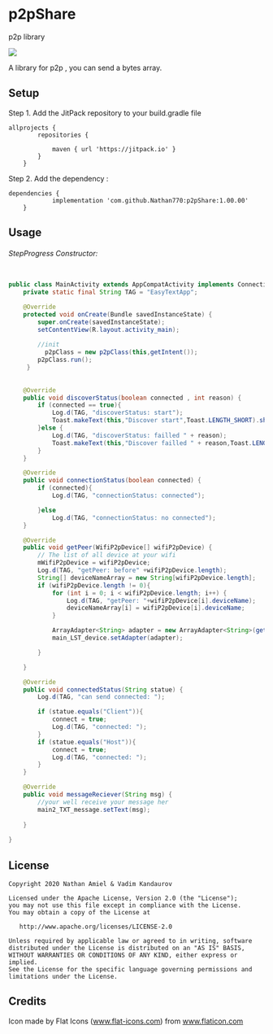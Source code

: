 # p2pShare
p2p library

[![](https://jitpack.io/v/Nathan770/p2pShare.svg)](https://jitpack.io/#Nathan770/p2pShare)

A library for p2p , you can send a bytes array.


## Setup 

Step 1. Add the JitPack repository to your build.gradle file
```
allprojects {
		repositories {
		
			maven { url 'https://jitpack.io' }
		}
	}
```

Step 2. Add the dependency :
```
dependencies {
 	        implementation 'com.github.Nathan770:p2pShare:1.00.00'
	}
```

## Usage

###### StepProgress Constructor:
```java

public class MainActivity extends AppCompatActivity implements ConnectionSatutsCallBack {
    private static final String TAG = "EasyTextApp";

    @Override
    protected void onCreate(Bundle savedInstanceState) {
        super.onCreate(savedInstanceState);
        setContentView(R.layout.activity_main);
	      
        //init
	      p2pClass = new p2pClass(this,getIntent());
        p2pClass.run();
     }
     
    
    @Override
    public void discoverStatus(boolean connected , int reason) {
        if (connected == true){
            Log.d(TAG, "discoverStatus: start");
            Toast.makeText(this,"Discover start",Toast.LENGTH_SHORT).show();
        }else {
            Log.d(TAG, "discoverStatus: failled " + reason);
            Toast.makeText(this,"Discover failled " + reason,Toast.LENGTH_SHORT).show();
        }
    }

    @Override
    public void connectionStatus(boolean connected) {
        if (connected){
            Log.d(TAG, "connectionStatus: connected");

        }else
            Log.d(TAG, "connectionStatus: no connected");
    }

    @Override
    public void getPeer(WifiP2pDevice[] wifiP2pDevice) {
        // The list of all device at your wifi
        mWifiP2pDevice = wifiP2pDevice;
        Log.d(TAG, "getPeer: before" +wifiP2pDevice.length);
        String[] deviceNameArray = new String[wifiP2pDevice.length];
        if (wifiP2pDevice.length != 0){
            for (int i = 0; i < wifiP2pDevice.length; i++) {
                Log.d(TAG, "getPeer: "+wifiP2pDevice[i].deviceName);
                deviceNameArray[i] = wifiP2pDevice[i].deviceName;
            }

            ArrayAdapter<String> adapter = new ArrayAdapter<String>(getApplicationContext(), android.R.layout.simple_list_item_1, deviceNameArray);
            main_LST_device.setAdapter(adapter);

        }

    }

    @Override
    public void connectedStatus(String statue) {
        Log.d(TAG, "can send connected: ");

        if (statue.equals("Client")){
            connect = true;
            Log.d(TAG, "connected: ");
        }
        if (statue.equals("Host")){
            connect = true;
            Log.d(TAG, "connected: ");
        }
    }

    @Override
    public void messageReciever(String msg) {
        //your well receive your message her
        main2_TXT_message.setText(msg);
      
    }
     
}     		
```
## License

    Copyright 2020 Nathan Amiel & Vadim Kandaurov

    Licensed under the Apache License, Version 2.0 (the "License");
    you may not use this file except in compliance with the License.
    You may obtain a copy of the License at

       http://www.apache.org/licenses/LICENSE-2.0

    Unless required by applicable law or agreed to in writing, software
    distributed under the License is distributed on an "AS IS" BASIS,
    WITHOUT WARRANTIES OR CONDITIONS OF ANY KIND, either express or implied.
    See the License for the specific language governing permissions and
    limitations under the License.

## Credits

Icon made by Flat Icons (www.flat-icons.com) from www.flaticon.com
